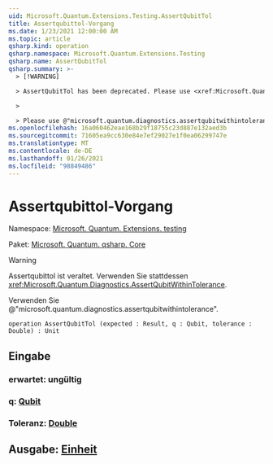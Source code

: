```yaml
---
uid: Microsoft.Quantum.Extensions.Testing.AssertQubitTol
title: Assertqubittol-Vorgang
ms.date: 1/23/2021 12:00:00 AM
ms.topic: article
qsharp.kind: operation
qsharp.namespace: Microsoft.Quantum.Extensions.Testing
qsharp.name: AssertQubitTol
qsharp.summary: >-
  > [!WARNING]

  > AssertQubitTol has been deprecated. Please use <xref:Microsoft.Quantum.Diagnostics.AssertQubitWithinTolerance> instead.

  >

  > Please use @"microsoft.quantum.diagnostics.assertqubitwithintolerance".
ms.openlocfilehash: 16a060462eae168b29f18755c23d887e132aed3b
ms.sourcegitcommit: 71605ea9cc630e84e7ef29027e1f0ea06299747e
ms.translationtype: MT
ms.contentlocale: de-DE
ms.lasthandoff: 01/26/2021
ms.locfileid: "98849486"
---
```

# <a name="assertqubittol-operation"></a>Assertqubittol-Vorgang

Namespace: [Microsoft. Quantum. Extensions. testing](xref:Microsoft.Quantum.Extensions.Testing)

Paket: [Microsoft. Quantum. qsharp. Core](https://nuget.org/packages/Microsoft.Quantum.QSharp.Core)


> [!WARNING]
> Assertqubittol ist veraltet. Verwenden Sie stattdessen <xref:Microsoft.Quantum.Diagnostics.AssertQubitWithinTolerance>.
>
> Verwenden Sie @"microsoft.quantum.diagnostics.assertqubitwithintolerance".



```qsharp
operation AssertQubitTol (expected : Result, q : Qubit, tolerance : Double) : Unit
```


## <a name="input"></a>Eingabe

### <a name="expected--__invalidresult__"></a>erwartet: __ungültig <Result>__




### <a name="q--qubit"></a>q: [Qubit](xref:microsoft.quantum.lang-ref.qubit)




### <a name="tolerance--double"></a>Toleranz: [Double](xref:microsoft.quantum.lang-ref.double)





## <a name="output--unit"></a>Ausgabe: [Einheit](xref:microsoft.quantum.lang-ref.unit)

